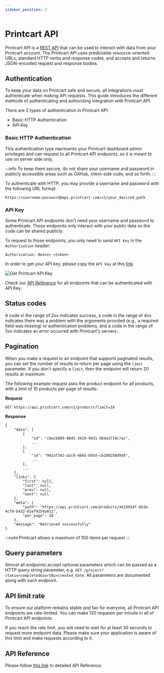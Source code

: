 ```yaml
---
sidebar_position: 2
---
```


# Printcart API

Printcart API is a [REST API](https://en.wikipedia.org/wiki/Representational_state_transfer) that can be used to interact with data from your Printcart account. The Printcart API uses predictable resource-oriented URLs, standard HTTP verbs and response codes, and accepts and returns JSON-encoded request and response bodies.

## Authentication

To keep your data on Printcart safe and secure, all integrations must authenticate when making API requests.
This guide introduces the different methods of authenticating and authorizing integration with Printcart API.

There are 2 types of authentication in Printcart API:
- Basic HTTP Authentication
- API Key

### Basic HTTP Authentication

This authentication type represents your Printcart dashboard admin privileges and can request to all Printcart API endpoints, so it is meant to use on server side only. 

:::info
To keep them secure, do not share your username and password in publicly accessible areas such as GitHub, client-side code, and so forth.
:::

To authenticate with HTTP, you may provide a username and password with the following URL format:

```
https://username:password@api.printcart.com/v1/your_desired_path
```

### API Key

Some Printcart API endpoints don't need your username and password to authenticate. Those endpoints only interact with your public data so the code can be shared publicly.

To request to those endpoints, you only need to send `API Key` in the `Authorization` header:

```
Authorization: Bearer <token>
```

In order to get your API key, please copy the `API Key` at this [link](https://dashboard.printcart.com/settings).

![Get Printcart API Key](/img/get-api-key.png)

Check our [API Reference](/rest-api-reference) for all endpoints that can be authenticated with API Key.

## Status codes

A code in the range of 2xx indicates success, a code in the range of 4xx indicates there was a problem with the arguments provided (e.g., a required field was missing) or authentication problems, and a code in the range of 5xx indicates an error occurred with Printcart's servers.

## Pagination

When you make a request to an endpoint that supports paginated results, you can set the number of results to return per page using the `limit` parameter. If you don't specify a `limit`, then the endpoint will return 20 results at maximum.

The following example request asks the product endpoint for all products, with a limit of 10 products per page of results:

**Request**
```
GET https://api.printcart.com/v1/products?limit=10
```

**Response**
<!-- TODO: fix links -->
```
{
    "data": [
        {
            "id": "c6acb889-88d5-3410-9431-d64a3719c7ac",
            ...
        },
        {
            "id": "962af342-a2c9-4665-bb5d-cb208258d958",
            ...
        },
        ...
    ],
    "links": {
        "first": null,
        "last": null,
        "prev": null,
        "next": null
    },
    "meta": {
        "path": "https://api.printcart.com/products/4419934f-8e1b-4cf0-b432-01ef9258a812",
        "per_page": 10
    },
    "message": "Retrieved successfully"
}
```

:::note
Printcart allows a maximum of 100 items per request
:::

## Query parameters

Almost all endpoints accept optional parameters which can be passed as a HTTP query string parameter, e.g. `GET /project?status=completed&sortBy=created_date`. All parameters are documented along with each endpoint.

## API limit rate

To ensure our platform remains stable and fair for everyone, all Printcart API endpoints are rate-limited. You can make 120 requests per minute in all of Printcart API endpoints.

If you reach the rate limit, you will need to wait for at least 30 seconds to request more endpoint data. Please make sure your application is aware of this limit and make requests according to it.

## API Reference

Please follow [this link](/rest-api-reference) to detailed API Reference.

